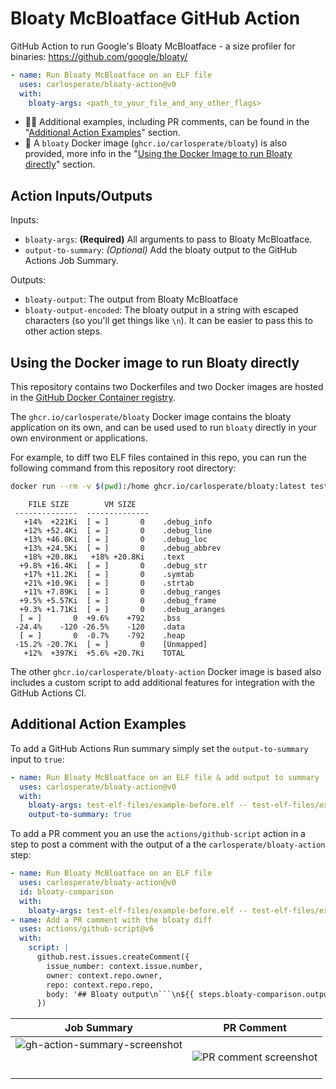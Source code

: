 # Bloaty McBloatface GitHub Action

GitHub Action to run Google's Bloaty McBloatface - a size profiler for
binaries: https://github.com/google/bloaty/

```yaml
- name: Run Bloaty McBloatface on an ELF file
  uses: carlosperate/bloaty-action@v0
  with:
    bloaty-args: <path_to_your_file_and_any_other_flags>
```

- 🧑‍💻 Additional examples, including PR comments, can be found in the
  "[Additional Action Examples](#additional-action-examples)" section.
- 🐳 A `bloaty` Docker image (`ghcr.io/carlosperate/bloaty`) is also
  provided, more info in the
  "[Using the Docker Image to run Bloaty directly](#using-the-docker-image-to-run-bloaty-directly)" section.


## Action Inputs/Outputs

Inputs:
- `bloaty-args`: **(Required)** All arguments to pass to Bloaty McBloatface.
- `output-to-summary`: *(Optional)* Add the bloaty output to the GitHub Actions
  Job Summary.

Outputs:
- `bloaty-output`: The output from Bloaty McBloatface
- `bloaty-output-encoded`: The bloaty output in a string with escaped characters (so you'll get things like `\n`). It can be easier to pass this to other action steps.


## Using the Docker image to run Bloaty directly

This repository contains two Dockerfiles and two Docker images are hosted in
the [GitHub Docker Container registry](https://github.blog/2020-09-01-introducing-github-container-registry/).

The `ghcr.io/carlosperate/bloaty` Docker image contains the bloaty application
on its own, and can be used used to run `bloaty` directly in your own
environment or applications.

For example, to diff two ELF files contained in this repo, you can run the
following command from this repository root directory:

```bash
docker run --rm -v $(pwd):/home ghcr.io/carlosperate/bloaty:latest test-elf-files/example-after.elf -- test-elf-files/example-before.elf
```
```
    FILE SIZE        VM SIZE    
 --------------  -------------- 
   +14%  +221Ki  [ = ]       0    .debug_info
   +12% +52.4Ki  [ = ]       0    .debug_line
   +13% +46.0Ki  [ = ]       0    .debug_loc
   +13% +24.5Ki  [ = ]       0    .debug_abbrev
   +18% +20.8Ki   +18% +20.8Ki    .text
  +9.8% +16.4Ki  [ = ]       0    .debug_str
   +17% +11.2Ki  [ = ]       0    .symtab
   +21% +10.9Ki  [ = ]       0    .strtab
   +11% +7.89Ki  [ = ]       0    .debug_ranges
  +9.5% +5.57Ki  [ = ]       0    .debug_frame
  +9.3% +1.71Ki  [ = ]       0    .debug_aranges
  [ = ]       0  +9.6%    +792    .bss
 -24.4%    -120 -26.5%    -120    .data
  [ = ]       0  -0.7%    -792    .heap
 -15.2% -20.7Ki  [ = ]       0    [Unmapped]
   +12%  +397Ki  +5.6% +20.7Ki    TOTAL
```

The other `ghcr.io/carlosperate/bloaty-action` Docker image is based also
includes a custom script to add additional features for integration with
the GitHub Actions CI.

## Additional Action Examples

To add a GitHub Actions Run summary simply set the `output-to-summary` input
to `true`:

```yaml
- name: Run Bloaty McBloatface on an ELF file & add output to summary
  uses: carlosperate/bloaty-action@v0
  with:
    bloaty-args: test-elf-files/example-before.elf -- test-elf-files/example-after.elf
    output-to-summary: true
```

To add a PR comment you an use the `actions/github-script` action in a step
to post a comment with the output of a the `carlosperate/bloaty-action` step:

```yaml
- name: Run Bloaty McBloatface on an ELF file
  uses: carlosperate/bloaty-action@v0
  id: bloaty-comparison
  with:
    bloaty-args: test-elf-files/example-before.elf -- test-elf-files/example-after.elf
- name: Add a PR comment with the bloaty diff
  uses: actions/github-script@v6
  with:
    script: |
      github.rest.issues.createComment({
        issue_number: context.issue.number,
        owner: context.repo.owner,
        repo: context.repo.repo,
        body: '## Bloaty output\n```\n${{ steps.bloaty-comparison.outputs.bloaty-output-encoded }}```\n'
      })
```

| Job Summary | PR Comment |
|-------------|------------|
| ![gh-action-summary-screenshot](https://user-images.githubusercontent.com/4189262/216423832-cfad5b15-e206-47fb-a653-45a256f9f267.png)<br><br><br> | ![PR comment screenshot](https://user-images.githubusercontent.com/4189262/216636388-9fe86aa8-4d53-47bb-be99-415fec07bc88.png) |
